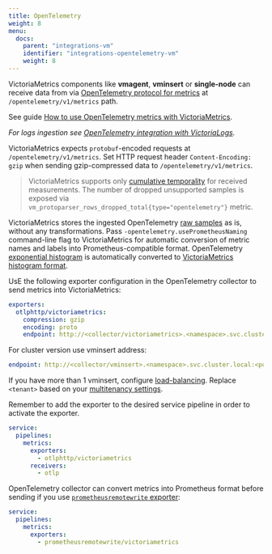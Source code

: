 ```yaml
---
title: OpenTelemetry
weight: 8
menu:
  docs:
    parent: "integrations-vm"
    identifier: "integrations-opentelemetry-vm"
    weight: 8
---
```


VictoriaMetrics components like **vmagent**, **vminsert** or **single-node** can receive data from
via [OpenTelemetry protocol for metrics](https://github.com/open-telemetry/opentelemetry-specification/blob/ffddc289462dfe0c2041e3ca42a7b1df805706de/specification/metrics/data-model.md)
at `/opentelemetry/v1/metrics` path.

See guide [How to use OpenTelemetry metrics with VictoriaMetrics](https://docs.victoriametrics.com/guides/getting-started-with-opentelemetry/).

_For logs ingestion see [OpenTelemetry integration with VictoriaLogs](https://docs.victoriametrics.com/victorialogs/data-ingestion/opentelemetry/)._

VictoriaMetrics expects `protobuf`-encoded requests at `/opentelemetry/v1/metrics`.
Set HTTP request header `Content-Encoding: gzip` when sending gzip-compressed data to `/opentelemetry/v1/metrics`.

> VictoriaMetrics supports only [cumulative temporality](https://opentelemetry.io/docs/specs/otel/metrics/data-model/#temporality)
for received measurements. The number of dropped unsupported samples is exposed via `vm_protoparser_rows_dropped_total{type="opentelemetry"}` metric.

VictoriaMetrics stores the ingested OpenTelemetry [raw samples](https://docs.victoriametrics.com/victoriametrics/keyconcepts/#raw-samples) as is, without any transformations.
Pass `-opentelemetry.usePrometheusNaming` command-line flag to VictoriaMetrics for automatic conversion of metric names and labels into Prometheus-compatible format.
OpenTelemetry [exponential histogram](https://opentelemetry.io/docs/specs/otel/metrics/data-model/#exponentialhistogram) is automatically converted
to [VictoriaMetrics histogram format](https://valyala.medium.com/improving-histogram-usability-for-prometheus-and-grafana-bc7e5df0e350).

UsE the following exporter configuration in the OpenTelemetry collector to send metrics into VictoriaMetrics:
```yaml
exporters:
  otlphttp/victoriametrics:
    compression: gzip
    encoding: proto
    endpoint: http://<collector/victoriametrics>.<namespace>.svc.cluster.local:<port>/opentelemetry
```

For cluster version use vminsert address:
```yaml
endpoint: http://<collector/vminsert>.<namespace>.svc.cluster.local:<port>/insert/<tenant>/opentelemetry
```

If you have more than 1 vminsert, configure [load-balancing](https://docs.victoriametrics.com/victoriametrics/cluster-victoriametrics/#cluster-setup).
Replace `<tenant>` based on your [multitenancy settings](https://docs.victoriametrics.com/victoriametrics/cluster-victoriametrics/#multitenancy).
 
Remember to add the exporter to the desired service pipeline in order to activate the exporter.
```yaml
service:
  pipelines:
    metrics:
      exporters:
        - otlphttp/victoriametrics
      receivers:
        - otlp
```

OpenTelemetry collector can convert metrics into Prometheus format before sending if you use 
[`prometheusremotewrite` exporter](https://opentelemetry.io/docs/collector/configuration/#exporters):
```yaml
service:
  pipelines:
    metrics:
      exporters:
        - prometheusremotewrite/victoriametrics
```